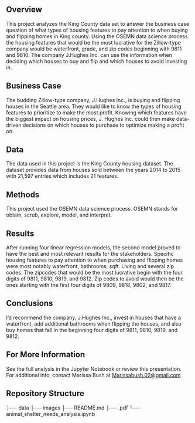 ## Overview

This project analyzes the King County data set to answer the business case question of what types of housing features to pay attention to when buying and flipping homes in King county. Using the OSEMN data science process the housing features that would be the most lucrative for the Zillow-type company would be waterfront, grade, and zip codes beginning with 9811 and 9810. The company J.Hughes Inc. can use the information when deciding which houses to buy and flip and which houses to avoid investing in.
 
## Business Case
 
The budding Zillow-type company, J.Hughes Inc., is buying and flipping houses in the Seattle area. They would like to know the types of housing features to prioritize to make the most profit. Knowing which features have the biggest impact on housing prices, J. Hughes Inc. could then make data-driven decisions on which houses to purchase to optimize making a profit on.
 
## Data

The data used in this project is the King County housing dataset. The dataset provides data from houses sold between the years 2014 to 2015 with 21,597 entries which includes 21 features.
 
## Methods

This project used the OSEMN data science process. OSEMN stands for obtain, scrub, explore, model, and interpret. 
 
## Results

After running four linear regression models, the second model proved to have the best and most relevant results for the stakeholders. Specific housing features to pay attention to when purchasing and flipping homes were most notably waterfront, bathrooms, sqft. Living and several zip codes. The zipcodes that would be the most lucrative begin with the four digits of 9811, 9810, 9819, and 9812. Zip codes to avoid would then be the ones starting with the first four digits of 9809, 9818, 9802, and 9817. 
 
 
## Conclusions
I’d recommend the company, J.Hughes Inc., invest in houses that have a waterfront, add additional bathrooms when flipping the houses, and also buy homes that fall in the beginning four digits of 9811, 9810, 9819, and 9812.
 
## For More Information

​​See the full analysis in the Jupyter Notebook or review this presentation.
For additional info, contact Marissa Bush at Marissabush.02@gmail.com
 
## Repository Structure
 
├── data
├── images
├── README.md
├── .pdf
└── animal_shelter_needs_analysis.ipynb
 
 

